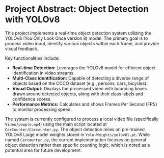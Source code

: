 # Project Abstract: Object Detection with YOLOv8

This project implements a real-time object detection system utilizing the YOLOv8 (You Only Look Once version 8) model. The primary goal is to process video input, identify various objects within each frame, and provide visual feedback.

Key functionalities include:
*   **Real-time Detection:** Leverages the YOLOv8 model for efficient object identification in video streams.
*   **Multi-Class Identification:** Capable of detecting a diverse range of objects based on the COCO dataset (e.g., persons, cars, bicycles).
*   **Visual Output:** Displays the processed video with bounding boxes drawn around detected objects, along with their class labels and confidence scores.
*   **Performance Metrics:** Calculates and shows Frames Per Second (FPS) to monitor processing speed.

The system is currently configured to process a local video file (specifically `Video/people.mp4`) using the main script located at `CarCounter/Carcounter.py`. The object detection relies on pre-trained YOLOv8 Large model weights stored in `Yolo-Weights/yolov8l.pt`. While named `Carcounter.py`, the current implementation focuses on general object detection rather than specific counting logic, which is noted as a potential area for future development.